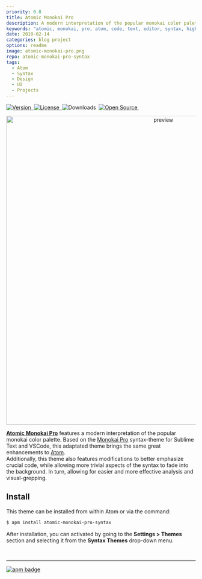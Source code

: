 ```yaml
---
priority: 0.8
title: Atomic Monokai Pro
description: A modern interpretation of the popular monokai color palette.
keywords: "atomic, monokai, pro, atom, code, text, editor, syntax, highlighting, theme, sublime, packages, spotlight, jekyll, blog, github"
date: 2018-02-14
categories: blog project
options: readme
image: atomic-monokai-pro.png
repo: atomic-monokai-pro-syntax
tags:
  - Atom
  - Syntax
  - Design
  - UI
  - Projects
---
```


<p class="badges">
  <a href="https://atom.io/themes/atomic-design-ui">
    <img src="https://img.shields.io/apm/v/atomic-monokai-pro-syntax.svg?" title="Version">&nbsp;
  </a>
  <a href="https://opensource.org/licenses/MIT">
    <img src="https://img.shields.io/apm/l/atomic-monokai-pro-syntax.svg?" title="License">&nbsp;
  </a>
    <img src="https://img.shields.io/apm/dm/atomic-monokai-pro-syntax.svg?maxAge=2592000?" title="Downloads">&nbsp;
  <a href="https://atom.io/themes/atomic-monokai-pro-syntax">
    <img src="https://badges.frapsoft.com/os/v1/open-source.svg?v=103" title="Open Source">&nbsp;
  </a>
</p>  

<p align="center">
  <img src="https://user-images.githubusercontent.com/16360374/35130498-07363c66-fc76-11e7-99c9-9bd7844ab1be.png" alt="preview" width="820"/>
</p>  

[**Atomic Monokai Pro**](https://atom.io/themes/atomic-monokai-pro-syntax) features a modern interpretation of the popular monokai color palette. Based on the [Monokai Pro](https://www.monokai.pro/) syntax-theme for Sublime Text and VSCode, this adaptated theme brings the same great enhancements to [Atom](https://atom.io).  
Additionally, this theme also features modifications to better emphasize crucial code, while allowing more trivial aspects of the syntax to fade into the background. In turn, allowing for easier and more effective analysis and visual-grepping.  


## Install

This theme can be installed from within Atom or via the command: 
```bash
$ apm install atomic-monokai-pro-syntax 
```
After installation, you can activated by going to the **Settings > Themes** section and selecting it from the **Syntax Themes** drop-down menu.  

<br>

--------

<div style="float:left;margin: 0 0 2em"><a href="https://atom.io/themes/atomic-monokai-pro-syntax"><img src="https://apm-badges.herokuapp.com/apm/atomic-monokai-pro-syntax.svg?theme=one-dark" alt="apm badge"></a></div>

<br><br>
